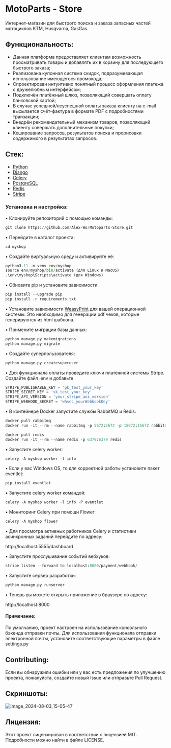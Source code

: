 # MotoParts - Store

Интернет-магазин для быстрого поиска и заказа запасных частей мотоциклов KTM, Husqvarna, GasGas.

## Функциональность:

- Данная платформа предоставляет клиентам возможность просматривать товары и добавлять их в корзину для последующего быстрого заказа;
- Реализована купонная система скидок, подразумевающая использование имеющегося промокода;
- Спроектирован интуитивно понятный процесс оформления платежа с дружелюбным интерфейсом;
- Подключён платёжный шлюз, позволяющий совершать оплату банковской картой;
- В случае успешной/неуспешной оплаты заказа клиенту на e-mail высылается счёт-фактура в формате PDF с подробностями транзакции;
- Внедрён рекомендательный механизм товаров, позволяющий клиенту совершать дополнительные покупки;
- Кеширование запросов, результатов поиска и прорисовки содержимого в результатах запросов.

## Стек:

- [Python](https://www.python.org/downloads/)
- [Django](https://www.djangoproject.com/download/)
- [Celery](https://pypi.org/project/celery/)
- [PostgreSQL](https://www.postgresql.org/)
- [Redis](https://redis.io/downloads/)
- [Stripe](https://stripe.com/)

### Установка и настройка:

• Клонируйте репозиторий с помощью команды:
```python
git clone https://github.com/Alex-Wo/Motoparts-Store.git
```
• Перейдите в каталог проекта:
```python
cd myshop
```
• Создайте виртуальную среду и активируйте её:
```python
python3.11 -m venv env/myshop
source env/myshop/bin/activate (для Linux и MacOS)
.\env\myshop\Scripts\activate (для Windows)
```
• Обновите pip и установите зависимости:
```python
pip install --upgrade pip
pip install -r requirements.txt
```
• Установите зависимости [WeasyPrint](https://doc.courtbouillon.org/weasyprint/stable/first_steps.html) для вашей операционной системы. Это необходимо для генерации pdf чеков, которые генерируются из html шаблона.

• Примените миграции базы данных:
```python
python manage.py makemigrations
python manage.py migrate
```
• Создайте суперпользователя:
```python
python manage.py createsuperuser
```
• Для функционала оплаты проведите ключи платежной системы Stripe. Создайте файл .env и добавьте
```python
STRIPE_PUBLISHABLE_KEY = 'pk_test_your_key'
STRIPE_SECRET_KEY = 'sk_test_your_key'
STRIPE_API_VERSION = 'your_stripe_aoi_version'
STRIPE_WEBHOOK_SECRET = 'whsec_yourWebhookKey'
```
• В контейнере Docker запустите службы RabbitMQ и Redis:
```python
docker pull rabbitmq
docker run -it --rm --name rabbitmq -p 5672:5672 -p 15672:15672 rabbitmq:management

docker pull redis
docker run -it --rm --name redis -p 6379:6379 redis
```
• Запустите celery worker:
```python
celery -A myshop worker -l info
```
• Если у вас Windows OS, то для корректной работы установите пакет eventlet:
```python
pip install eventlet
```
• Запустите celery worker командой:
```python
celery -A myshop worker -l info -P eventlet
```
• Мониторинг Celery при помощи Flower:
```python
celery -A myshop flower
```
• Для просмотра активных работников Celery и статистики асинхронных заданий перейдите по адресу:

http://localhost:5555/dashboard

• Запустите прослушивание событий вебхуков:
```python
stripe listen --forward-to localhost:8000/payment/webhook/
```
• Запустите сервер разработки:
```python
python manage.py runserver
```
• Теперь вы можете открыть приложение в браузере по адресу:

http://localhost:8000

#### Примечание:

По умолчанию, проект настроен на использование консольного бэкенда отправки почты. Для использования функционала отправки электронной почты, установите соответствующие параметры в файле settings.py

## Contributing:

Если вы обнаружили ошибки или у вас есть предложения по улучшению проекта, пожалуйста, создайте новый Issue или отправьте Pull Request.

## Скриншоты:

![image_2024-08-03_15-05-47](https://github.com/user-attachments/assets/ce304804-a3d2-4866-9a9b-79aae17fe98b)

## Лицензия:

Этот проект лицензирован в соответствии с лицензией MIT. Подробности можно найти в файле LICENSE.
